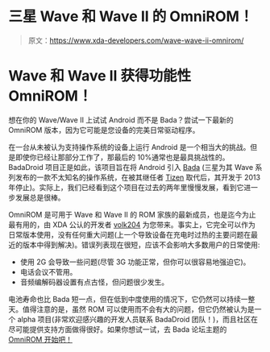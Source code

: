 # 三星 Wave 和 Wave II 的 OmniROM！

> 原文：<https://www.xda-developers.com/wave-wave-ii-omnirom/>

# Wave 和 Wave II 获得功能性 OmniROM！

想在你的 Wave/Wave II 上试试 Android 而不是 Bada？尝试一下最新的 OmniROM 版本，因为它可能是您设备的完美日常驱动程序。

在一台从未被认为支持操作系统的设备上运行 Android 是一个相当大的挑战。但是即使你已经让那部分工作了，那最后的 10%通常也是最具挑战性的。BadaDroid 项目正是如此，该项目旨在将 Android 引入 [Bada](http://en.wikipedia.org/wiki/Bada) (三星为其 Wave 系列发布的一款不太知名的操作系统，在被其继任者 [Tizen](http://en.wikipedia.org/wiki/Tizen) 取代后，其开发于 2013 年停止)。实际上，我们已经看到这个项目在过去的两年里慢慢发展，看到它进一步发展总是很棒。

OmniROM 是可用于 Wave 和 Wave II 的 ROM 家族的最新成员，也是迄今为止最有用的，由 XDA 公认的开发者 [volk204](http://forum.xda-developers.com/member.php?u=3807917) 为您带来。事实上，它完全可以作为日常版本使用，没有任何重大问题(上一个导致设备在充电时过热的主要问题在最近的版本中得到解决)。错误列表现在很短，应该不会影响大多数用户的日常使用:

*   使用 2G 会导致一些问题(尽管 3G 功能正常，但你可以很容易地强迫它)。
*   电话会议不管用。
*   音频编解码器设置有点古怪，但问题很少发生。

电池寿命也比 Bada 短一点，但在低到中度使用的情况下，它仍然可以持续一整天。值得注意的是，虽然 ROM 可以使用而不会有大的问题，但它仍然被认为是一个 alpha 项目(非常欢迎感兴趣的开发人员联系 BadaDroid 团队！)，而且社区在尽可能提供支持方面做得很好。如果你想试一试，去 Bada 论坛主题的 [OmniROM 开始吧！](http://forum.xda-developers.com/showthread.php?t=2800014)